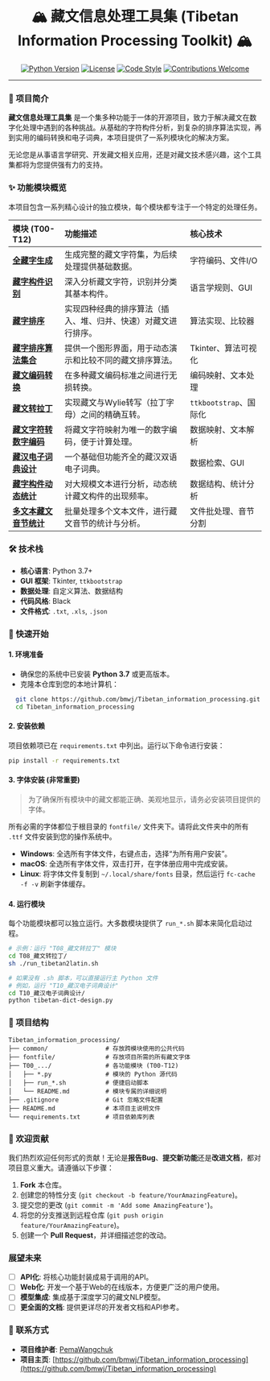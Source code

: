 <div align="center">

# 🏔️ 藏文信息处理工具集 (Tibetan Information Processing Toolkit) 🏔️

[![Python Version](https://img.shields.io/badge/Python-3.7+-blue.svg)](https://www.python.org/)
[![License](https://img.shields.io/badge/License-MIT-green.svg)](https://opensource.org/licenses/MIT)
[![Code Style](https://img.shields.io/badge/Code%20Style-Black-black.svg)](https://github.com/psf/black)
[![Contributions Welcome](https://img.shields.io/badge/Contributions-Welcome-brightgreen.svg?style=flat)](https://github.com/bmwj/Tibetan_information_processing/pulls)



</div>

---

### 📝 项目简介

**藏文信息处理工具集** 是一个集多种功能于一体的开源项目，致力于解决藏文在数字化处理中遇到的各种挑战。从基础的字符构件分析，到复杂的排序算法实现，再到实用的编码转换和电子词典，本项目提供了一系列模块化的解决方案。

无论您是从事语言学研究、开发藏文相关应用，还是对藏文技术感兴趣，这个工具集都将为您提供强有力的支持。

### ✨ 功能模块概览

本项目包含一系列精心设计的独立模块，每个模块都专注于一个特定的处理任务。

| 模块 (T00-T12) | 功能描述 | 核心技术 |
| :--- | :--- | :--- |
| **[全藏字生成](./T00_全藏字生成/)** | 生成完整的藏文字符集，为后续处理提供基础数据。 | 字符编码、文件I/O |
| **[藏字构件识别](./T01_藏字构件识别/)** | 深入分析藏文字符，识别并分类其基本构件。 | 语言学规则、GUI |
| **[藏字排序](./T02_藏字插入排序/)** | 实现四种经典的排序算法（插入、堆、归并、快速）对藏文进行排序。 | 算法实现、比较器 |
| **[藏字排序算法集合](./T06_藏字排序算法集合/)** | 提供一个图形界面，用于动态演示和比较不同的藏文排序算法。 | Tkinter、算法可视化 |
| **[藏文编码转换](./T07_藏文编码转换/)** | 在多种藏文编码标准之间进行无损转换。 | 编码映射、文本处理 |
| **[藏文转拉丁](./T08_藏文转拉丁/)** | 实现藏文与Wylie转写（拉丁字母）之间的精确互转。 | `ttkbootstrap`、国际化 |
| **[藏文字符转数字编码](./T09_藏文字符转数字编码/)**| 将藏文字符映射为唯一的数字编码，便于计算处理。 | 数据映射、文本解析 |
| **[藏汉电子词典设计](./T10_藏汉电子词典设计/)**| 一个基础但功能齐全的藏汉双语电子词典。 | 数据检索、GUI |
| **[藏字构件动态统计](./T11_藏字构件动态统计/)**| 对大规模文本进行分析，动态统计藏文构件的出现频率。 | 数据结构、统计分析 |
| **[多文本藏文音节统计](./T12_多文本藏文音节统计/)**| 批量处理多个文本文件，进行藏文音节的统计与分析。 | 文件批处理、音节分割 |

### 🛠️ 技术栈

- **核心语言**: Python 3.7+
- **GUI 框架**: Tkinter, `ttkbootstrap`
- **数据处理**: 自定义算法、数据结构
- **代码风格**: Black
- **文件格式**: `.txt`, `.xls`, `.json`

### 🚀 快速开始

#### 1. 环境准备

- 确保您的系统中已安装 **Python 3.7** 或更高版本。
- 克隆本仓库到您的本地计算机：
```bash
  git clone https://github.com/bmwj/Tibetan_information_processing.git
  cd Tibetan_information_processing
```

#### 2. 安装依赖

项目依赖项已在 `requirements.txt` 中列出。运行以下命令进行安装：
```bash
pip install -r requirements.txt
```

#### 3. 字体安装 (非常重要)

> 为了确保所有模块中的藏文都能正确、美观地显示，请务必安装项目提供的字体。

所有必需的字体都位于根目录的 `fontfile/` 文件夹下。请将此文件夹中的所有 `.ttf` 文件安装到您的操作系统中。

- **Windows**: 全选所有字体文件，右键点击，选择“为所有用户安装”。
- **macOS**: 全选所有字体文件，双击打开，在字体册应用中完成安装。
- **Linux**: 将字体文件复制到 `~/.local/share/fonts` 目录，然后运行 `fc-cache -f -v` 刷新字体缓存。

#### 4. 运行模块

每个功能模块都可以独立运行。大多数模块提供了 `run_*.sh` 脚本来简化启动过程。

```bash
# 示例：运行 "T08_藏文转拉丁" 模块
cd T08_藏文转拉丁/
sh ./run_tibetan2latin.sh

# 如果没有 .sh 脚本，可以直接运行主 Python 文件
# 例如，运行 "T10_藏汉电子词典设计"
cd T10_藏汉电子词典设计/
python tibetan-dict-design.py
```

### 📁 项目结构

```
Tibetan_information_processing/
├── common/                # 存放跨模块使用的公共代码
├── fontfile/              # 存放项目所需的所有藏文字体
├── T00_.../               # 各功能模块 (T00-T12)
│   ├── *.py               # 模块的 Python 源代码
│   ├── run_*.sh           # 便捷启动脚本
│   └── README.md          # 模块专属的详细说明
├── .gitignore             # Git 忽略文件配置
├── README.md              # 本项目主说明文件
└── requirements.txt       # 项目依赖库列表
```

### 🤝 欢迎贡献

我们热烈欢迎任何形式的贡献！无论是**报告Bug**、**提交新功能**还是**改进文档**，都对项目意义重大。请遵循以下步骤：

1.  **Fork** 本仓库。
2.  创建您的特性分支 (`git checkout -b feature/YourAmazingFeature`)。
3.  提交您的更改 (`git commit -m 'Add some AmazingFeature'`)。
4.  将您的分支推送到远程仓库 (`git push origin feature/YourAmazingFeature`)。
5.  创建一个 **Pull Request**，并详细描述您的改动。

### 展望未来

- [ ] **API化**: 将核心功能封装成易于调用的API。
- [ ] **Web化**: 开发一个基于Web的在线版本，方便更广泛的用户使用。
- [ ] **模型集成**: 集成基于深度学习的藏文NLP模型。
- [ ] **更全面的文档**: 提供更详尽的开发者文档和API参考。

### 📧 联系方式

- **项目维护者**: [PemaWangchuk](https://github.com/bmwj)
- **项目主页**: [https://github.com/bmwj/Tibetan_information_processing](https://github.com/bmwj/Tibetan_information_processing)